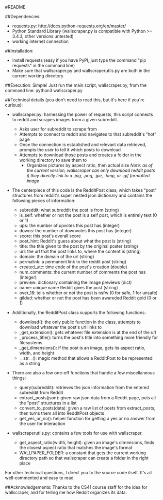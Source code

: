 #README

##Dependencies:
* requests.py: http://docs.python-requests.org/en/master/
* Python Standard Library (wallscraper.py is compatible with Python >= 3.4.3, other versions untested)
* working internet connection


##Installation:
* Install requests (easy if you have PyPI, just type the command "pip requests" in the command line)
* Make sure that wallscraper.py and wallscraperutils.py are both in the current working directory


##Execution:
Simple! Just run the main script, wallscraper.py, from the command line: python3 wallscraper.py


##Technical details (you don't need to read this, but it's here if you're curious):

* wallscraper.py: harnessing the power of requests, this script connects to reddit and scrapes images from a given subreddit.
    * Asks user for subreddit to scrape from
    * Attempts to connect to reddit and navigates to that subreddit's "hot" page
    * Once the connection is established and relevant data retrieved, prompts the user to tell it which posts to download
    * Attempts to download those posts and creates a folder in the working directory to save them to
        * Organizes pictures by aspect ratio, then actual size
*Note: as of the current version, wallscraper can only download reddit posts if they directly link to a .jpg, .png, .jpe, .bmp, or .gif formatted image* 

* The centerpiece of this code is the RedditPost class, which takes "post" structures from reddit's super nested json dictionary and contains the following pieces of information:
    * subreddit: what subreddit the post is from (string)
    * is\_self: whether or not the post is a self post, which is entirely text (0 or 1)
    * ups: the number of upvotes this post has (integer)
    * downs: the number of downvotes this post has (integer)
    * score: this post's overall score
    * post\_hint: Reddit's guess about what the post is (string)
    * title: the title given to the post by the original poster (string)
    * url: the url that the post links to, where the content is (string)
    * domain: the domain of the url (string)
    * permalink: a permanent link to the reddit post (string)
    * created\_utc: time code of the post's creation (double)
    * num\_comments: the current number of comments the post has (integer)
    * preview: dictionary containing the image previews (dict)
    * name: unique name Reddit gives the post (string)
    * over\_18: tells whether or not the post is nsfw (0 for safe, 1 for unsafe)
    * gilded: whether or not the post has been awareded Reddit gold (0 or 1)
* Additionally, the RedditPost class supports the following functions:
    * download(): the only public function in the class, attempts to download whatever the post's url links to
    * \_get\_extension(): gets whatever file extension is at the end of the url
    * \_process\_title(): turns the post's title into something more friendly for filesystems
    * \_get\_dimensions(): if the post is an image, gets its aspect ratio, width, and height
    * \_\_str\_\_(): magic method that allows a RedditPost to be represented as a string
* There are also a few one-off functions that handle a few miscellaneous things:
    * query(subreddit): retrieves the json information from the entered subreddit from Reddit
    * extract\_posts(json): given raw json data from a Reddit page, puts all the "post" structures in a list
    * convert\_to\_posts(data): given a raw list of posts from extract\_posts, then turns them all into RedditPost objects
    * get\_yes\_or\_no(): helper function for getting a yes or no answer from the user for interaction

* wallscraperutils.py: contains a few tools for use with wallscraper.
    * get\_aspect\_ratio(width, height): given an image's dimensions, finds the closest aspect ratio that matches the image's format
    * WALLPAPER\_FOLDER: a constant that gets the current working directory path so that wallscraper can create a folder in the right place


For other technical questions, I direct you to the source code itself. It's all well-commented and easy to read

##Acknowledgements:
Thanks to the CS41 course staff for the idea for wallscraper, and for telling me how Reddit organizes its data.
